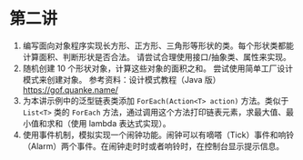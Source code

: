 # 第二讲
1. 编写面向对象程序实现长方形、正方形、三角形等形状的类。每个形状类都能计算面积、判断形状是否合法。 请尝试合理使用接口/抽象类、属性来实现。
2. 随机创建 10 个形状对象，计算这些对象的面积之和。 尝试使用简单工厂设计模式来创建对象。 参考资料：设计模式教程（Java 版）https://gof.quanke.name/
3. 为本讲示例中的泛型链表类添加 `ForEach(Action<T> action)` 方法。类似于 `List<T>` 类的 `ForEach` 方法，通过调用这个方法打印链表元素，求最大值、最小值和求和（使用 lambda 表达式实现）。
4. 使用事件机制，模拟实现一个闹钟功能。闹钟可以有嘀嗒（Tick）事件和响铃（Alarm）两个事件。在闹钟走时时或者响铃时，在控制台显示提示信息。